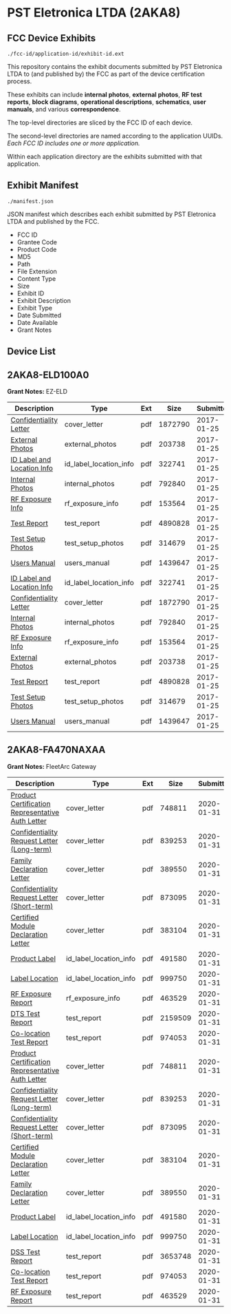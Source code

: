 # PST Eletronica LTDA (2AKA8)
## FCC Device Exhibits

```
./fcc-id/application-id/exhibit-id.ext
```

This repository contains the exhibit documents submitted by PST Eletronica LTDA to (and published by) the FCC as part of the device certification process.

These exhibits can include **internal photos**, **external photos**, **RF test reports**, **block diagrams**, **operational descriptions**, **schematics**, **user manuals**, and various **correspondence**.

The top-level directories are sliced by the FCC ID of each device.

The second-level directories are named according to the application UUIDs. *Each FCC ID includes one or more application.*

Within each application directory are the exhibits submitted with that application. 

## Exhibit Manifest

```
./manifest.json
```

JSON manifest which describes each exhibit submitted by PST Eletronica LTDA and published by the FCC.

- FCC ID
- Grantee Code
- Product Code
- MD5
- Path
- File Extension
- Content Type
- Size
- Exhibit ID
- Exhibit Description
- Exhibit Type
- Date Submitted
- Date Available
- Grant Notes

## Device List
## 2AKA8-ELD100A0
**Grant Notes:** EZ-ELD

| Description | Type | Ext | Size | Submitted | Available |
| ----------- | ---- | --- | ---- | --------- | --------- |
| [Confidentiality Letter](2AKA8-ELD100A0/b50527f44024572aeef570eee79a8fe6/3270579.pdf) | cover_letter | pdf | 1872790 | 2017-01-25 | 2017-01-25 |
| [External Photos](2AKA8-ELD100A0/b50527f44024572aeef570eee79a8fe6/3270580.pdf) | external_photos | pdf | 203738 | 2017-01-25 | 2017-01-25 |
| [ID Label and Location Info](2AKA8-ELD100A0/b50527f44024572aeef570eee79a8fe6/3270581.pdf) | id_label_location_info | pdf | 322741 | 2017-01-25 | 2017-01-25 |
| [Internal Photos](2AKA8-ELD100A0/b50527f44024572aeef570eee79a8fe6/3270582.pdf) | internal_photos | pdf | 792840 | 2017-01-25 | 2017-01-25 |
| [RF Exposure Info](2AKA8-ELD100A0/b50527f44024572aeef570eee79a8fe6/3270584.pdf) | rf_exposure_info | pdf | 153564 | 2017-01-25 | 2017-01-25 |
| [Test Report](2AKA8-ELD100A0/b50527f44024572aeef570eee79a8fe6/3270586.pdf) | test_report | pdf | 4890828 | 2017-01-25 | 2017-01-25 |
| [Test Setup Photos](2AKA8-ELD100A0/b50527f44024572aeef570eee79a8fe6/3270587.pdf) | test_setup_photos | pdf | 314679 | 2017-01-25 | 2017-01-25 |
| [Users Manual](2AKA8-ELD100A0/b50527f44024572aeef570eee79a8fe6/3270588.pdf) | users_manual | pdf | 1439647 | 2017-01-25 | 2017-07-25 |
| [ID Label and Location Info](2AKA8-ELD100A0/09ea2392f78ef1d98a7cd7e1d01925eb/3270581.pdf) | id_label_location_info | pdf | 322741 | 2017-01-25 | 2017-01-25 |
| [Confidentiality Letter](2AKA8-ELD100A0/09ea2392f78ef1d98a7cd7e1d01925eb/3270579.pdf) | cover_letter | pdf | 1872790 | 2017-01-25 | 2017-01-25 |
| [Internal Photos](2AKA8-ELD100A0/09ea2392f78ef1d98a7cd7e1d01925eb/3270582.pdf) | internal_photos | pdf | 792840 | 2017-01-25 | 2017-01-25 |
| [RF Exposure Info](2AKA8-ELD100A0/09ea2392f78ef1d98a7cd7e1d01925eb/3270584.pdf) | rf_exposure_info | pdf | 153564 | 2017-01-25 | 2017-01-25 |
| [External Photos](2AKA8-ELD100A0/09ea2392f78ef1d98a7cd7e1d01925eb/3270580.pdf) | external_photos | pdf | 203738 | 2017-01-25 | 2017-01-25 |
| [Test Report](2AKA8-ELD100A0/09ea2392f78ef1d98a7cd7e1d01925eb/3270586.pdf) | test_report | pdf | 4890828 | 2017-01-25 | 2017-01-25 |
| [Test Setup Photos](2AKA8-ELD100A0/09ea2392f78ef1d98a7cd7e1d01925eb/3270587.pdf) | test_setup_photos | pdf | 314679 | 2017-01-25 | 2017-01-25 |
| [Users Manual](2AKA8-ELD100A0/09ea2392f78ef1d98a7cd7e1d01925eb/3270588.pdf) | users_manual | pdf | 1439647 | 2017-01-25 | 2017-07-25 |
## 2AKA8-FA470NAXAA
**Grant Notes:** FleetArc Gateway

| Description | Type | Ext | Size | Submitted | Available |
| ----------- | ---- | --- | ---- | --------- | --------- |
| [Product Certification Representative Auth Letter](2AKA8-FA470NAXAA/6594ebe0f563898c9f129cef38220b50/4610937.pdf) | cover_letter | pdf | 748811 | 2020-01-31 | 2020-01-31 |
| [Confidentiality Request Letter (Long-term)](2AKA8-FA470NAXAA/6594ebe0f563898c9f129cef38220b50/4610938.pdf) | cover_letter | pdf | 839253 | 2020-01-31 | 2020-01-31 |
| [Family Declaration Letter](2AKA8-FA470NAXAA/6594ebe0f563898c9f129cef38220b50/4610944.pdf) | cover_letter | pdf | 389550 | 2020-01-31 | 2020-01-31 |
| [Confidentiality Request Letter (Short-term)](2AKA8-FA470NAXAA/6594ebe0f563898c9f129cef38220b50/4610941.pdf) | cover_letter | pdf | 873095 | 2020-01-31 | 2020-01-31 |
| [Certified Module Declaration Letter](2AKA8-FA470NAXAA/6594ebe0f563898c9f129cef38220b50/4610943.pdf) | cover_letter | pdf | 383104 | 2020-01-31 | 2020-01-31 |
| [Product Label](2AKA8-FA470NAXAA/6594ebe0f563898c9f129cef38220b50/4610971.pdf) | id_label_location_info | pdf | 491580 | 2020-01-31 | 2020-01-31 |
| [Label Location](2AKA8-FA470NAXAA/6594ebe0f563898c9f129cef38220b50/4610974.pdf) | id_label_location_info | pdf | 999750 | 2020-01-31 | 2020-01-31 |
| [RF Exposure Report](2AKA8-FA470NAXAA/6594ebe0f563898c9f129cef38220b50/4610968.pdf) | rf_exposure_info | pdf | 463529 | 2020-01-31 | 2020-01-31 |
| [DTS Test Report](2AKA8-FA470NAXAA/6594ebe0f563898c9f129cef38220b50/4611002.pdf) | test_report | pdf | 2159509 | 2020-01-31 | 2020-01-31 |
| [Co-location Test Report](2AKA8-FA470NAXAA/6594ebe0f563898c9f129cef38220b50/4610965.pdf) | test_report | pdf | 974053 | 2020-01-31 | 2020-01-31 |
| [Product Certification Representative Auth Letter](2AKA8-FA470NAXAA/b5612c06a16593cb9c63eae327937697/4610937.pdf) | cover_letter | pdf | 748811 | 2020-01-31 | 2020-01-31 |
| [Confidentiality Request Letter (Long-term)](2AKA8-FA470NAXAA/b5612c06a16593cb9c63eae327937697/4610938.pdf) | cover_letter | pdf | 839253 | 2020-01-31 | 2020-01-31 |
| [Confidentiality Request Letter (Short-term)](2AKA8-FA470NAXAA/b5612c06a16593cb9c63eae327937697/4610941.pdf) | cover_letter | pdf | 873095 | 2020-01-31 | 2020-01-31 |
| [Certified Module Declaration Letter](2AKA8-FA470NAXAA/b5612c06a16593cb9c63eae327937697/4610943.pdf) | cover_letter | pdf | 383104 | 2020-01-31 | 2020-01-31 |
| [Family Declaration Letter](2AKA8-FA470NAXAA/b5612c06a16593cb9c63eae327937697/4610944.pdf) | cover_letter | pdf | 389550 | 2020-01-31 | 2020-01-31 |
| [Product Label](2AKA8-FA470NAXAA/b5612c06a16593cb9c63eae327937697/4610971.pdf) | id_label_location_info | pdf | 491580 | 2020-01-31 | 2020-01-31 |
| [Label Location](2AKA8-FA470NAXAA/b5612c06a16593cb9c63eae327937697/4610974.pdf) | id_label_location_info | pdf | 999750 | 2020-01-31 | 2020-01-31 |
| [DSS Test Report](2AKA8-FA470NAXAA/b5612c06a16593cb9c63eae327937697/4610962.pdf) | test_report | pdf | 3653748 | 2020-01-31 | 2020-01-31 |
| [Co-location Test Report](2AKA8-FA470NAXAA/b5612c06a16593cb9c63eae327937697/4610965.pdf) | test_report | pdf | 974053 | 2020-01-31 | 2020-01-31 |
| [RF Exposure Report](2AKA8-FA470NAXAA/b5612c06a16593cb9c63eae327937697/4610968.pdf) | test_report | pdf | 463529 | 2020-01-31 | 2020-01-31 |
